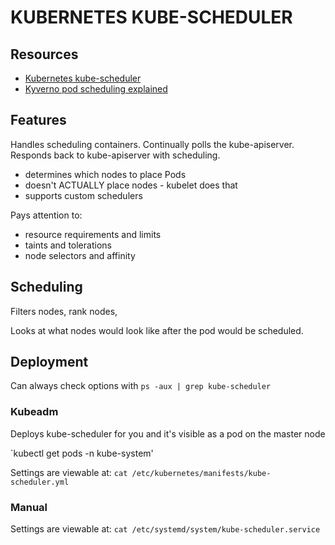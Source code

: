 
# KUBERNETES KUBE-SCHEDULER

## Resources

- [Kubernetes kube-scheduler](https://kubernetes.io/docs/reference/command-line-tools-reference/kube-scheduler/)
- [Kyverno pod scheduling explained](https://kyverno.io/blog/2024/02/19/assigning-node-metadata-to-pods/)

## Features
Handles scheduling containers. Continually polls the kube-apiserver. Responds back to kube-apiserver with scheduling.

- determines which nodes to place Pods
- doesn't ACTUALLY place nodes - kubelet does that
- supports custom schedulers

Pays attention to:
- resource requirements and limits
- taints and tolerations
- node selectors and affinity

## Scheduling
Filters nodes, rank nodes, 

Looks at what nodes would look like after the pod would be scheduled.

## Deployment

Can always check options with `ps -aux | grep kube-scheduler`

### Kubeadm
Deploys kube-scheduler for you and it's visible as a pod on the master node

`kubectl get pods -n kube-system'

Settings are viewable at:
`cat /etc/kubernetes/manifests/kube-scheduler.yml`

### Manual

Settings are viewable at:
`cat /etc/systemd/system/kube-scheduler.service`